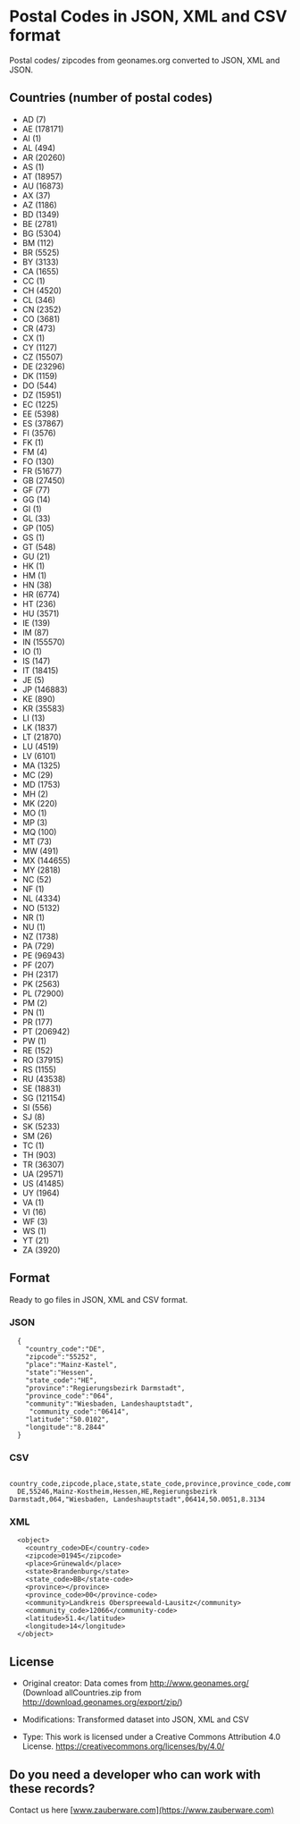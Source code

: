 # Postal Codes in JSON, XML and CSV format

Postal codes/ zipcodes from geonames.org converted to JSON, XML and JSON.

## Countries (number of postal codes)

- AD (7)
- AE (178171)
- AI (1)
- AL (494)
- AR (20260)
- AS (1)
- AT (18957)
- AU (16873)
- AX (37)
- AZ (1186)
- BD (1349)
- BE (2781)
- BG (5304)
- BM (112)
- BR (5525)
- BY (3133)
- CA (1655)
- CC (1)
- CH (4520)
- CL (346)
- CN (2352)
- CO (3681)
- CR (473)
- CX (1)
- CY (1127)
- CZ (15507)
- DE (23296)
- DK (1159)
- DO (544)
- DZ (15951)
- EC (1225)
- EE (5398)
- ES (37867)
- FI (3576)
- FK (1)
- FM (4)
- FO (130)
- FR (51677)
- GB (27450)
- GF (77)
- GG (14)
- GI (1)
- GL (33)
- GP (105)
- GS (1)
- GT (548)
- GU (21)
- HK (1)
- HM (1)
- HN (38)
- HR (6774)
- HT (236)
- HU (3571)
- IE (139)
- IM (87)
- IN (155570)
- IO (1)
- IS (147)
- IT (18415)
- JE (5)
- JP (146883)
- KE (890)
- KR (35583)
- LI (13)
- LK (1837)
- LT (21870)
- LU (4519)
- LV (6101)
- MA (1325)
- MC (29)
- MD (1753)
- MH (2)
- MK (220)
- MO (1)
- MP (3)
- MQ (100)
- MT (73)
- MW (491)
- MX (144655)
- MY (2818)
- NC (52)
- NF (1)
- NL (4334)
- NO (5132)
- NR (1)
- NU (1)
- NZ (1738)
- PA (729)
- PE (96943)
- PF (207)
- PH (2317)
- PK (2563)
- PL (72900)
- PM (2)
- PN (1)
- PR (177)
- PT (206942)
- PW (1)
- RE (152)
- RO (37915)
- RS (1155)
- RU (43538)
- SE (18831)
- SG (121154)
- SI (556)
- SJ (8)
- SK (5233)
- SM (26)
- TC (1)
- TH (903)
- TR (36307)
- UA (29571)
- US (41485)
- UY (1964)
- VA (1)
- VI (16)
- WF (3)
- WS (1)
- YT (21)
- ZA (3920)
 
## Format

Ready to go files in JSON, XML and CSV format.

### JSON

```
  {
    "country_code":"DE",
    "zipcode":"55252",
    "place":"Mainz-Kastel",
    "state":"Hessen",
    "state_code":"HE",
    "province":"Regierungsbezirk Darmstadt",
    "province_code":"064",
    "community":"Wiesbaden, Landeshauptstadt",
     "community_code":"06414",
    "latitude":"50.0102",
    "longitude":"8.2844"
  }
```

### CSV

```
  country_code,zipcode,place,state,state_code,province,province_code,community,community_code,latitude,longitude
  DE,55246,Mainz-Kostheim,Hessen,HE,Regierungsbezirk Darmstadt,064,"Wiesbaden, Landeshauptstadt",06414,50.0051,8.3134

```

### XML

```
  <object>
    <country_code>DE</country-code>
    <zipcode>01945</zipcode>
    <place>Grünewald</place>
    <state>Brandenburg</state>
    <state_code>BB</state-code>
    <province></province>
    <province_code>00</province-code>
    <community>Landkreis Oberspreewald-Lausitz</community>
    <community_code>12066</community-code>
    <latitude>51.4</latitude>
    <longitude>14</longitude>
  </object>
```


## License

- Original creator: Data comes from http://www.geonames.org/ (Download allCountries.zip from http://download.geonames.org/export/zip/)
- Modifications: Transformed dataset into JSON, XML and CSV

- Type: This work is licensed under a Creative Commons Attribution 4.0 License. https://creativecommons.org/licenses/by/4.0/

## Do you need a developer who can work with these records?

Contact us here [www.zauberware.com](https://www.zauberware.com)
